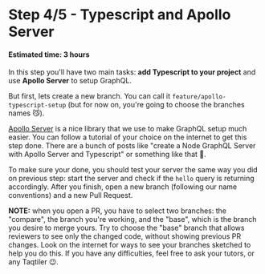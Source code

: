 # Step 4/5 - Typescript and Apollo Server
#### Estimated time: 3 hours

In this step you'll have two main tasks: **add Typescript to your project** and use **Apollo Server** to setup GraphQL. 

But first, lets create a new branch. You can call it `feature/apollo-typescript-setup` (but for now on, you're going to choose the branches names 😼).

[Apollo Server](https://www.apollographql.com/docs/apollo-server/) is a nice library that we use to make GraphQL setup much easier. You can follow a tutorial of your choice on the internet to get this step done. There are a bunch of posts like "create a Node GraphQL Server with Apollo Server and Typescript" or something like that 📝.

To make sure your done, you should test your server the same way you did on previous step: start the server and check if the `hello` query is returning accordingly. After you finish, open a new branch (following our name conventions) and a new Pull Request.

**NOTE:** when you open a PR, you have to select two branches: the "compare", the branch you're working, and the "base", which is the branch you desire to merge yours. Try to choose the "base" branch that allows reviewers to see only the changed code, without showing previous PR changes. Look on the internet for ways to see your branches sketched to help you do this. If you have any difficulties, feel free to ask your tutors, or any Taqtiler 😉.
